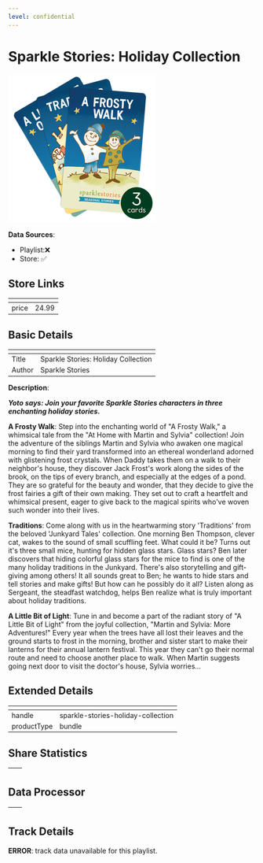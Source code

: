 ```yaml
---
level: confidential
---
```

# Sparkle Stories: Holiday Collection

![card_[3wYxq].png](../../img/cards/card_[3wYxq].png)

**Data Sources**: 

- Playlist:❌
- Store: ✅


## Store Links

| <!-- --> | <!-- --> |
| - | - |
| price | 24.99 |


## Basic Details

| <!-- --> | <!-- --> |
| - | - |
| Title | Sparkle Stories: Holiday Collection |
| Author | Sparkle Stories |

**Description**:

_**Yoto says: Join your favorite Sparkle Stories characters in three enchanting holiday stories.**_

**A Frosty Walk**: Step into the enchanting world of "A Frosty Walk," a whimsical tale from the "At Home with Martin and Sylvia" collection! Join the adventure of the siblings Martin and Sylvia who awaken one magical morning to find their yard transformed into an ethereal wonderland adorned with glistening frost crystals. When Daddy takes them on a walk to their neighbor's house, they discover Jack Frost's work along the sides of the brook, on the tips of every branch, and especially at the edges of a pond. They are so grateful for the beauty and wonder, that they decide to give the frost fairies a gift of their own making. They set out to craft a heartfelt and whimsical present, eager to give back to the magical spirits who've woven such wonder into their lives.

**Traditions**: Come along with us in the heartwarming story 'Traditions' from the beloved 'Junkyard Tales' collection. One morning Ben Thompson, clever cat, wakes to the sound of small scuffling feet. What could it be? Turns out it's three small mice, hunting for hidden glass stars. Glass stars? Ben later discovers that hiding colorful glass stars for the mice to find is one of the many holiday traditions in the Junkyard. There's also storytelling and gift-giving among others! It all sounds great to Ben; he wants to hide stars and tell stories and make gifts! But how can he possibly do it all? Listen along as Sergeant, the steadfast watchdog, helps Ben realize what is truly important about holiday traditions.

**A Little Bit of Light**: Tune in and become a part of the radiant story of "A Little Bit of Light" from the joyful collection, "Martin and Sylvia: More Adventures!" Every year when the trees have all lost their leaves and the ground starts to frost in the morning, brother and sister start to make their lanterns for their annual lantern festival. This year they can't go their normal route and need to choose another place to walk. When Martin suggests going next door to visit the doctor's house, Sylvia worries...


## Extended Details

| <!-- --> | <!-- --> |
| - | - |
| handle | sparkle-stories-holiday-collection |
| productType | bundle |


## Share Statistics

| <!-- --> | <!-- --> |
| - | - |


## Data Processor

| <!-- --> | <!-- --> |
| - | - |


## Track Details

**ERROR**: track data unavailable for this playlist.
